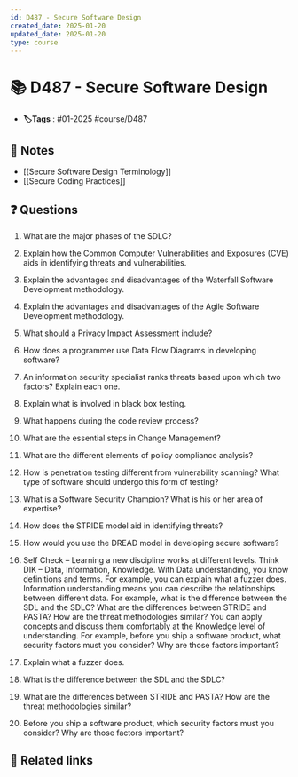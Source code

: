 ```yaml
---
id: D487 - Secure Software Design
created_date: 2025-01-20
updated_date: 2025-01-20
type: course
---
```


# 📚 D487 - Secure Software Design
- **🏷️Tags** :   #01-2025 #course/D487 
## 📝 Notes
- [[Secure Software Design Terminology]]
- [[Secure Coding Practices]]

## ❓ Questions
1. What are the major phases of the SDLC?

2. Explain how the Common Computer Vulnerabilities and Exposures (CVE) aids in identifying threats and vulnerabilities.

3. Explain the advantages and disadvantages of the Waterfall Software Development methodology.

4. Explain the advantages and disadvantages of the Agile Software Development methodology.

5. What should a Privacy Impact Assessment include?

6. How does a programmer use Data Flow Diagrams in developing software?

7. An information security specialist ranks threats based upon which two factors? Explain each one.

8. Explain what is involved in black box testing.

9. What happens during the code review process?

10. What are the essential steps in Change Management?

11. What are the different elements of policy compliance analysis?

12. How is penetration testing different from vulnerability scanning? What type of software should undergo this form of testing?

13. What is a Software Security Champion? What is his or her area of expertise?

14. How does the STRIDE model aid in identifying threats?

15. How would you use the DREAD model in developing secure software?

16. Self Check – Learning a new discipline works at different levels. Think DIK – Data, Information, Knowledge. With Data understanding, you know definitions and terms. For example, you can explain what a fuzzer does. Information understanding means you can describe the relationships between different data. For example, what is the difference between the SDL and the SDLC? What are the differences between STRIDE and PASTA? How are the threat methodologies similar? You can apply concepts and discuss them comfortably at the Knowledge level of understanding. For example, before you ship a software product, what security factors must you consider? Why are those factors important?

17. Explain what a fuzzer does.

18. What is the difference between the SDL and the SDLC?

19. What are the differences between STRIDE and PASTA? How are the threat methodologies similar?

20. Before you ship a software product, which security factors must you consider? Why are those factors important?

## 🔗 Related links